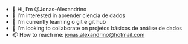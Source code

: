 - 👋 Hi, I’m @Jonas-Alexandrino
- 👀 I’m interested in aprender ciencia de dados
- 🌱 I’m currently learning o git e git hub
- 💞️ I’m looking to collaborate on projetos básicos de análise de dados
- 📫 How to reach me: jonas.alexandrino@hotmail.com

<!---
Jonas-Alexandrino/Jonas-Alexandrino is a ✨ special ✨ repository because its `README.md` (this file) appears on your GitHub profile.
You can click the Preview link to take a look at your changes.
--->
